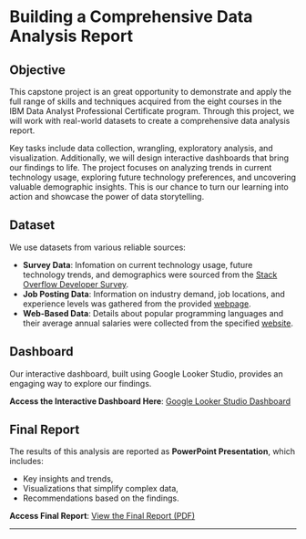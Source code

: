 # Building a Comprehensive Data Analysis Report

## Objective

This capstone project is an great opportunity to demonstrate and apply the full range of skills and techniques acquired from the eight courses in the IBM Data Analyst Professional Certificate program. Through this project, we will work with real-world datasets to create a comprehensive data analysis report.

Key tasks include data collection, wrangling, exploratory analysis, and visualization. Additionally, we will design interactive dashboards that bring our findings to life. The project focuses on analyzing trends in current technology usage, exploring future technology preferences, and uncovering valuable demographic insights. This is our chance to turn our learning into action and showcase the power of data storytelling.

## Dataset

We use datasets from various reliable sources:

- **Survey Data**: Infomation on current technology usage, future technology trends, and demographics were sourced from the [Stack Overflow Developer Survey](https://cf-courses-data.s3.us.cloud-object-storage.appdomain.cloud/HLOosvsPgIwt5dgOOh1RSg/survey-data-updated.csv).  
- **Job Posting Data**: Information on industry demand, job locations, and experience levels was gathered from the provided [webpage](https://cf-courses-data.s3.us.cloud-object-storage.appdomain.cloud/IBM-DA0321EN-SkillsNetwork/labs/module%201/Accessing%20Data%20Using%20APIs/jobs.json).  
- **Web-Based Data**: Details about popular programming languages and their average annual salaries were collected from the specified [website](https://cf-courses-data.s3.us.cloud-object-storage.appdomain.cloud/IBM-DA0321EN-SkillsNetwork/labs/datasets/Programming_Languages.html).  

## Dashboard

Our interactive dashboard, built using Google Looker Studio, provides an engaging way to explore our findings. 

**Access the Interactive Dashboard Here**: [Google Looker Studio Dashboard](https://lookerstudio.google.com/s/sqm5W6KCV4M)

## Final Report

The results of this analysis are reported as **PowerPoint Presentation**, which includes:
- Key insights and trends,
- Visualizations that simplify complex data,
- Recommendations based on the findings.

**Access Final Report**: [View the Final Report (PDF)](https://drive.google.com/file/d/1weOsJ4WRI6zxP8g6FCeNEud0ywcsbKKr/view?usp=sharing)

---

